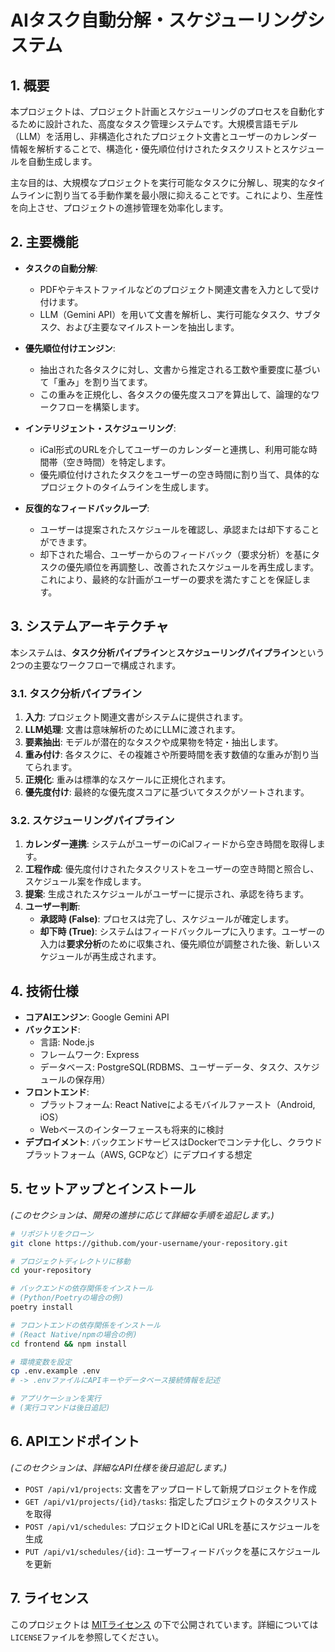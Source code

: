 # AIタスク自動分解・スケジューリングシステム

## 1. 概要

本プロジェクトは、プロジェクト計画とスケジューリングのプロセスを自動化するために設計された、高度なタスク管理システムです。大規模言語モデル（LLM）を活用し、非構造化されたプロジェクト文書とユーザーのカレンダー情報を解析することで、構造化・優先順位付けされたタスクリストとスケジュールを自動生成します。

主な目的は、大規模なプロジェクトを実行可能なタスクに分解し、現実的なタイムラインに割り当てる手動作業を最小限に抑えることです。これにより、生産性を向上させ、プロジェクトの進捗管理を効率化します。

## 2. 主要機能

*   **タスクの自動分解**:
    *   PDFやテキストファイルなどのプロジェクト関連文書を入力として受け付けます。
    *   LLM（Gemini API）を用いて文書を解析し、実行可能なタスク、サブタスク、および主要なマイルストーンを抽出します。

*   **優先順位付けエンジン**:
    *   抽出された各タスクに対し、文書から推定される工数や重要度に基づいて「重み」を割り当てます。
    *   この重みを正規化し、各タスクの優先度スコアを算出して、論理的なワークフローを構築します。

*   **インテリジェント・スケジューリング**:
    *   iCal形式のURLを介してユーザーのカレンダーと連携し、利用可能な時間帯（空き時間）を特定します。
    *   優先順位付けされたタスクをユーザーの空き時間に割り当て、具体的なプロジェクトのタイムラインを生成します。

*   **反復的なフィードバックループ**:
    *   ユーザーは提案されたスケジュールを確認し、承認または却下することができます。
    *   却下された場合、ユーザーからのフィードバック（要求分析）を基にタスクの優先順位を再調整し、改善されたスケジュールを再生成します。これにより、最終的な計画がユーザーの要求を満たすことを保証します。

## 3. システムアーキテクチャ

本システムは、**タスク分析パイプライン**と**スケジューリングパイプライン**という2つの主要なワークフローで構成されます。

### 3.1. タスク分析パイプライン
1.  **入力**: プロジェクト関連文書がシステムに提供されます。
2.  **LLM処理**: 文書は意味解析のためにLLMに渡されます。
3.  **要素抽出**: モデルが潜在的なタスクや成果物を特定・抽出します。
4.  **重み付け**: 各タスクに、その複雑さや所要時間を表す数値的な重みが割り当てられます。
5.  **正規化**: 重みは標準的なスケールに正規化されます。
6.  **優先度付け**: 最終的な優先度スコアに基づいてタスクがソートされます。

### 3.2. スケジューリングパイプライン
1.  **カレンダー連携**: システムがユーザーのiCalフィードから空き時間を取得します。
2.  **工程作成**: 優先度付けされたタスクリストをユーザーの空き時間と照合し、スケジュール案を作成します。
3.  **提案**: 生成されたスケジュールがユーザーに提示され、承認を待ちます。
4.  **ユーザー判断**:
    *   **承認時 (False)**: プロセスは完了し、スケジュールが確定します。
    *   **却下時 (True)**: システムはフィードバックループに入ります。ユーザーの入力は**要求分析**のために収集され、優先順位が調整された後、新しいスケジュールが再生成されます。

## 4. 技術仕様

*   **コアAIエンジン**: Google Gemini API
*   **バックエンド**:
    *   言語: Node.js
    *   フレームワーク: Express
    *   データベース: PostgreSQL(RDBMS、ユーザーデータ、タスク、スケジュールの保存用）
*   **フロントエンド**:
    *   プラットフォーム: React Nativeによるモバイルファースト（Android, iOS）
    *   Webベースのインターフェースも将来的に検討
*   **デプロイメント**: バックエンドサービスはDockerでコンテナ化し、クラウドプラットフォーム（AWS, GCPなど）にデプロイする想定

## 5. セットアップとインストール

*(このセクションは、開発の進捗に応じて詳細な手順を追記します。)*

```bash
# リポジトリをクローン
git clone https://github.com/your-username/your-repository.git

# プロジェクトディレクトリに移動
cd your-repository

# バックエンドの依存関係をインストール
# (Python/Poetryの場合の例)
poetry install

# フロントエンドの依存関係をインストール
# (React Native/npmの場合の例)
cd frontend && npm install

# 環境変数を設定
cp .env.example .env
# -> .envファイルにAPIキーやデータベース接続情報を記述

# アプリケーションを実行
# (実行コマンドは後日追記)
```

## 6. APIエンドポイント

*(このセクションは、詳細なAPI仕様を後日追記します。)*

*   `POST /api/v1/projects`: 文書をアップロードして新規プロジェクトを作成
*   `GET /api/v1/projects/{id}/tasks`: 指定したプロジェクトのタスクリストを取得
*   `POST /api/v1/schedules`: プロジェクトIDとiCal URLを基にスケジュールを生成
*   `PUT /api/v1/schedules/{id}`: ユーザーフィードバックを基にスケジュールを更新

## 7. ライセンス

このプロジェクトは [MITライセンス](LICENSE) の下で公開されています。詳細については`LICENSE`ファイルを参照してください。
